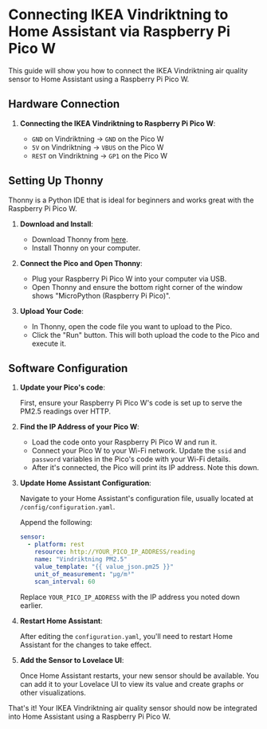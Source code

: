 # Connecting IKEA Vindriktning to Home Assistant via Raspberry Pi Pico W

This guide will show you how to connect the IKEA Vindriktning air quality sensor to Home Assistant using a Raspberry Pi Pico W.

## Hardware Connection

1. **Connecting the IKEA Vindriktning to Raspberry Pi Pico W**:

    - `GND` on Vindriktning -> `GND` on the Pico W
    - `5V` on Vindriktning -> `VBUS` on the Pico W
    - `REST` on Vindriktning -> `GP1` on the Pico W

## Setting Up Thonny

Thonny is a Python IDE that is ideal for beginners and works great with the Raspberry Pi Pico W.

1. **Download and Install**:

   - Download Thonny from [here](https://thonny.org).
   - Install Thonny on your computer.

2. **Connect the Pico and Open Thonny**:

   - Plug your Raspberry Pi Pico W into your computer via USB.
   - Open Thonny and ensure the bottom right corner of the window shows "MicroPython (Raspberry Pi Pico)".

3. **Upload Your Code**:

   - In Thonny, open the code file you want to upload to the Pico.
   - Click the "Run" button. This will both upload the code to the Pico and execute it.

## Software Configuration

1. **Update your Pico's code**:

   First, ensure your Raspberry Pi Pico W's code is set up to serve the PM2.5 readings over HTTP.

2. **Find the IP Address of your Pico W**:

   - Load the code onto your Raspberry Pi Pico W and run it.
   - Connect your Pico W to your Wi-Fi network. Update the `ssid` and `password` variables in the Pico's code with your Wi-Fi details.
   - After it's connected, the Pico will print its IP address. Note this down.

3. **Update Home Assistant Configuration**:

   Navigate to your Home Assistant's configuration file, usually located at `/config/configuration.yaml`.

   Append the following:

   ```yaml
   sensor:
     - platform: rest
       resource: http://YOUR_PICO_IP_ADDRESS/reading
       name: "Vindriktning PM2.5"
       value_template: "{{ value_json.pm25 }}"
       unit_of_measurement: "µg/m³"
       scan_interval: 60
   ```

   Replace `YOUR_PICO_IP_ADDRESS` with the IP address you noted down earlier.

4. **Restart Home Assistant**:

   After editing the `configuration.yaml`, you'll need to restart Home Assistant for the changes to take effect.

5. **Add the Sensor to Lovelace UI**:

   Once Home Assistant restarts, your new sensor should be available. You can add it to your Lovelace UI to view its value and create graphs or other visualizations.

That's it! Your IKEA Vindriktning air quality sensor should now be integrated into Home Assistant using a Raspberry Pi Pico W.
